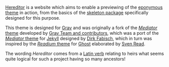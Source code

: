 [Hereditor](https://htg.gizmecano.net) is a website which aims to enable a previewing of the [eponymous theme](https://github.com/gizmecano/grav-theme-hereditor/) in action, from the basics of the [skeleton package](https://github.com/gizmecano/grav-skeleton-hereditor-site) specifically designed for this purpose.

This theme is designed for [Grav](https://github.com/getgrav/grav) and was originally a fork of the [_Mediator_ theme](https://github.com/getgrav/grav-theme-mediator) developed by [Grav Team and contributors](https://github.com/getgrav/grav-theme-mediator/graphs/contributors), which was a port of the [_Mediator_ theme](https://github.com/dirkfabisch/mediator) for [Jekyll](https://github.com/jekyll/jekyll) designed by [Dirk Fabisch](https://twitter.com/dirkfabisch), which in turn was inspired by the [_Readium_ theme](https://github.com/starburst1977/readium) for [Ghost](https://github.com/TryGhost/Ghost) elaborated by [Sven Read](https://twitter.com/starburst1977). 

The wording _Hereditor_ comes from a [Latin verb](https://en.wiktionary.org/wiki/heredito#Latin) relating to heirs what seems quite logical for such a project having so many ancestors!
